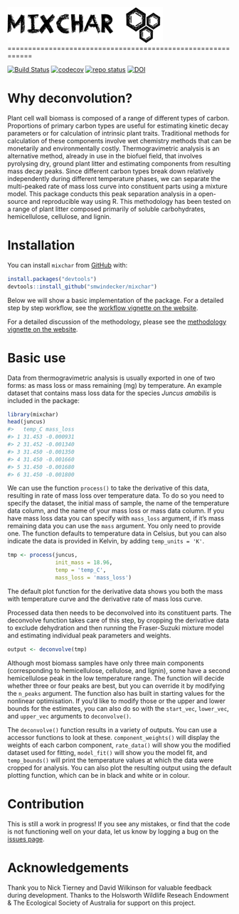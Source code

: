 <img src = "man/figures/logo.png" height="80" width="350" />
============================================================

[![Build
Status](https://travis-ci.com/smwindecker/mixchar.svg?branch=master)](https://travis-ci.org/smwindecker/mixchar)
[![codecov](https://codecov.io/gh/smwindecker/mixchar/branch/master/graph/badge.svg)](https://codecov.io/gh/smwindecker/mixchar)
[![repo
status](http://www.repostatus.org/badges/latest/active.svg)](http://www.repostatus.org/#active)
[![DOI](https://zenodo.org/badge/103010631.svg)](https://zenodo.org/badge/latestdoi/103010631)

Why deconvolution?
==================

Plant cell wall biomass is composed of a range of different types of
carbon. Proportions of primary carbon types are useful for estimating
kinetic decay parameters or for calculation of intrinsic plant traits.
Traditional methods for calculation of these components involve wet
chemistry methods that can be monetarily and environmentally costly.
Thermogravimetric analysis is an alternative method, already in use in
the biofuel field, that involves pyrolysing dry, ground plant litter and
estimating components from resulting mass decay peaks. Since different
carbon types break down relatively independently during different
temperature phases, we can separate the multi-peaked rate of mass loss
curve into constituent parts using a mixture model. This package
conducts this peak separation analysis in a open-source and reproducible
way using R. This methodology has been tested on a range of plant litter
composed primarily of soluble carbohydrates, hemicellulose, cellulose,
and lignin.

Installation
============

You can install `mixchar` from [GitHub](https://github.com/) with:

``` r
install.packages("devtools")
devtools::install_github("smwindecker/mixchar")
```

Below we will show a basic implementation of the package. For a detailed
step by step workflow, see the [workflow vignette on the
website](http://smwindecker.github.io/mixchar/articles/mixchar.html).

For a detailed discussion of the methodology, please see the
[methodology vignette on the
website](http://smwindecker.github.io/mixchar/articles/Background.html).

Basic use
=========

Data from thermogravimetric analysis is usually exported in one of two
forms: as mass loss or mass remaining (mg) by temperature. An example
dataset that contains mass loss data for the species *Juncus amabilis*
is included in the package:

``` r
library(mixchar)
head(juncus)
#>   temp_C mass_loss
#> 1 31.453 -0.000931
#> 2 31.452 -0.001340
#> 3 31.450 -0.001350
#> 4 31.450 -0.001660
#> 5 31.450 -0.001680
#> 6 31.450 -0.001800
```

We can use the function `process()` to take the derivative of this data,
resulting in rate of mass loss over temperature data. To do so you need
to specify the dataset, the initial mass of sample, the name of the
temperature data column, and the name of your mass loss or mass data
column. If you have mass loss data you can specify with `mass_loss`
argument, if it’s mass remaining data you can use the `mass` argument.
You only need to provide one. The function defaults to temperature data
in Celsius, but you can also indicate the data is provided in Kelvin, by
adding `temp_units = 'K'`.

``` r
tmp <- process(juncus, 
               init_mass = 18.96, 
               temp = 'temp_C', 
               mass_loss = 'mass_loss')
```

The default plot function for the derivative data shows you both the
mass with temperature curve and the derivative rate of mass loss curve.

Processed data then needs to be deconvolved into its constituent parts.
The deconvolve function takes care of this step, by cropping the
derivative data to exclude dehydration and then running the
Fraser-Suzuki mixture model and estimating individual peak parameters
and weights.

``` r
output <- deconvolve(tmp)
```

Although most biomass samples have only three main components
(corresponding to hemicellulose, cellulose, and lignin), some have a
second hemicellulose peak in the low temperature range. The function
will decide whether three or four peaks are best, but you can override
it by modifying the `n_peaks` argument. The function also has built in
starting values for the nonlinear optimisation. If you’d like to modify
those or the upper and lower bounds for the estimates, you can also do
so with the `start_vec`, `lower_vec`, and `upper_vec` arguments to
`deconvolve()`.

The `deconvolve()` function results in a variety of outputs. You can use
a accessor functions to look at these. `component_weights()` will
display the weights of each carbon component, `rate_data()` will show
you the modified dataset used for fitting, `model_fit()` will show you
the model fit, and `temp_bounds()` will print the temperature values at
which the data were cropped for analysis. You can also plot the
resulting output using the default plotting function, which can be in
black and white or in colour.

Contribution
============

This is still a work in progress! If you see any mistakes, or find that
the code is not functioning well on your data, let us know by logging a
bug on the [issues
page](http://www.github.com/smwindecker/mixchar/issues).

Acknowledgements
================

Thank you to Nick Tierney and David Wilkinson for valuable feedback
during development. Thanks to the Holsworth Wildlife Reseach Endowment &
The Ecological Society of Australia for support on this project.
